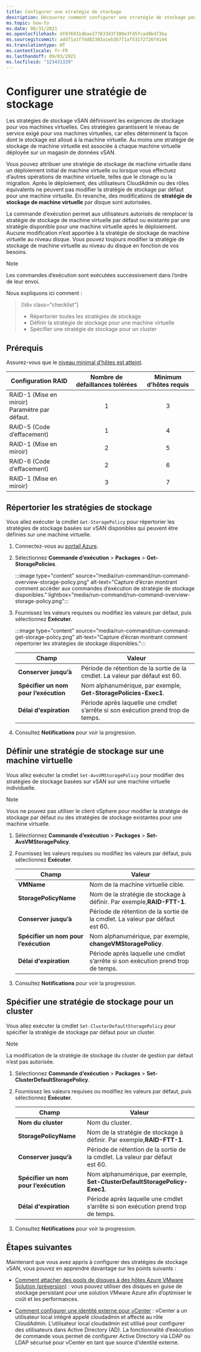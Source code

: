 ```yaml
---
title: Configurer une stratégie de stockage
description: Découvrez comment configurer une stratégie de stockage pour vos machines virtuelles Azure VMware Solution.
ms.topic: how-to
ms.date: 08/31/2021
ms.openlocfilehash: df8f6931dbae377833d3f380e3fd5fcad8bd73ba
ms.sourcegitcommit: add71a1f7dd82303a1eb3b771af53172726f4144
ms.translationtype: HT
ms.contentlocale: fr-FR
ms.lasthandoff: 09/03/2021
ms.locfileid: "123431329"
---
```

# <a name="configure-storage-policy"></a>Configurer une stratégie de stockage

Les stratégies de stockage vSAN définissent les exigences de stockage pour vos machines virtuelles. Ces stratégies garantissent le niveau de service exigé pour vos machines virtuelles, car elles déterminent la façon dont le stockage est alloué à la machine virtuelle. Au moins une stratégie de stockage de machine virtuelle est associée à chaque machine virtuelle déployée sur un magasin de données vSAN.

Vous pouvez attribuer une stratégie de stockage de machine virtuelle dans un déploiement initial de machine virtuelle ou lorsque vous effectuez d’autres opérations de machine virtuelle, telles que le clonage ou la migration. Après le déploiement, des utilisateurs CloudAdmin ou des rôles équivalents ne peuvent pas modifier la stratégie de stockage par défaut pour une machine virtuelle. En revanche, des modifications de **stratégie de stockage de machine virtuelle** par disque sont autorisées. 

La commande d’exécution permet aux utilisateurs autorisés de remplacer la stratégie de stockage de machine virtuelle par défaut ou existante par une stratégie disponible pour une machine virtuelle après le déploiement. Aucune modification n’est apportée à la stratégie de stockage de machine virtuelle au niveau disque. Vous pouvez toujours modifier la stratégie de stockage de machine virtuelle au niveau du disque en fonction de vos besoins.


>[!NOTE]
>Les commandes d’exécution sont exécutées successivement dans l’ordre de leur envoi.


Nous expliquons ici comment :

> [!div class="checklist"]
> * Répertorier toutes les stratégies de stockage
> * Définir la stratégie de stockage pour une machine virtuelle
> * Spécifier une stratégie de stockage pour un cluster



## <a name="prerequisites"></a>Prérequis

Assurez-vous que le [niveau minimal d’hôtes est atteint](https://docs.vmware.com/en/VMware-Cloud-on-AWS/services/com.vmware.vsphere.vmc-aws-manage-data-center-vms.doc/GUID-EDBB551B-51B0-421B-9C44-6ECB66ED660B.html).

|  **Configuration RAID** | **Nombre de défaillances tolérées** | **Minimum d’hôtes requis** |
| --- | :---: | :---: |
| RAID-1 (Mise en miroir) <br />Paramètre par défaut.  | 1  | 3  |
| RAID-5 (Code d’effacement)  | 1  | 4  |
| RAID-1 (Mise en miroir)  | 2  | 5  |
| RAID-6 (Code d’effacement)  | 2  | 6  |
| RAID-1 (Mise en miroir)  | 3  | 7  |


 

## <a name="list-storage-policies"></a>Répertorier les stratégies de stockage

Vous allez exécuter la cmdlet `Get-StoragePolicy` pour répertorier les stratégies de stockage basées sur vSAN disponibles qui peuvent être définies sur une machine virtuelle.

1. Connectez-vous au [portail Azure](https://portal.azure.com).

1. Sélectionnez **Commande d’exécution** > **Packages** > **Get-StoragePolicies**.

   :::image type="content" source="media/run-command/run-command-overview-storage-policy.png" alt-text="Capture d’écran montrant comment accéder aux commandes d’exécution de stratégie de stockage disponibles." lightbox="media/run-command/run-command-overview-storage-policy.png":::

1. Fournissez les valeurs requises ou modifiez les valeurs par défaut, puis sélectionnez **Exécuter**.

   :::image type="content" source="media/run-command/run-command-get-storage-policy.png" alt-text="Capture d’écran montrant comment répertorier les stratégies de stockage disponibles.":::
   
   | **Champ** | **Valeur** |
   | --- | --- |
   | **Conserver jusqu’à**  | Période de rétention de la sortie de la cmdlet. La valeur par défaut est 60.  |
   | **Spécifier un nom pour l’exécution**  | Nom alphanumérique, par exemple, **Get-StoragePolicies-Exec1**. |
   | **Délai d'expiration**  |  Période après laquelle une cmdlet s’arrête si son exécution prend trop de temps.  |

1. Consultez **Notifications** pour voir la progression.




## <a name="set-storage-policy-on-vm"></a>Définir une stratégie de stockage sur une machine virtuelle

Vous allez exécuter la cmdlet `Set-AvsVMStoragePolicy` pour modifier des stratégies de stockage basées sur vSAN sur une machine virtuelle individuelle. 

>[!NOTE]
>Vous ne pouvez pas utiliser le client vSphere pour modifier la stratégie de stockage par défaut ou des stratégies de stockage existantes pour une machine virtuelle. 

1. Sélectionnez **Commande d’exécution** > **Packages** > **Set-AvsVMStoragePolicy**.

1. Fournissez les valeurs requises ou modifiez les valeurs par défaut, puis sélectionnez **Exécuter**.

   | **Champ** | **Valeur** |
   | --- | --- |
   | **VMName** | Nom de la machine virtuelle cible. |
   | **StoragePolicyName** | Nom de la stratégie de stockage à définir. Par exemple,**RAID-FTT-1**. |
   | **Conserver jusqu’à**  | Période de rétention de la sortie de la cmdlet. La valeur par défaut est 60.  |
   | **Spécifier un nom pour l’exécution**  | Nom alphanumérique, par exemple, **changeVMStoragePolicy**.  |
   | **Délai d'expiration**  |  Période après laquelle une cmdlet s’arrête si son exécution prend trop de temps.  |

1. Consultez **Notifications** pour voir la progression.


## <a name="specify-storage-policy-for-a-cluster"></a>Spécifier une stratégie de stockage pour un cluster

Vous allez exécuter la cmdlet `Set-ClusterDefaultStoragePolicy` pour spécifier la stratégie de stockage par défaut pour un cluster.

>[!NOTE]
>La modification de la stratégie de stockage du cluster de gestion par défaut n’est pas autorisée.

1. Sélectionnez **Commande d’exécution** > **Packages** > **Set-ClusterDefaultStoragePolicy**.

1. Fournissez les valeurs requises ou modifiez les valeurs par défaut, puis sélectionnez **Exécuter**.

   | **Champ** | **Valeur** |
   | --- | --- |
   | **Nom du cluster** | Nom du cluster. |
   | **StoragePolicyName** | Nom de la stratégie de stockage à définir. Par exemple,**RAID-FTT-1**. |
   | **Conserver jusqu’à**  | Période de rétention de la sortie de la cmdlet. La valeur par défaut est 60.  |
   | **Spécifier un nom pour l’exécution**  | Nom alphanumérique, par exemple, **Set-ClusterDefaultStoragePolicy-Exec1**.  |
   | **Délai d'expiration**  |  Période après laquelle une cmdlet s’arrête si son exécution prend trop de temps.  |

1. Consultez **Notifications** pour voir la progression.



## <a name="next-steps"></a>Étapes suivantes

Maintenant que vous avez appris à configurer des stratégies de stockage vSAN, vous pouvez en apprendre davantage sur les points suivants :

- [Comment attacher des pools de disques à des hôtes Azure VMware Solution (préversion)](attach-disk-pools-to-azure-vmware-solution-hosts.md) : vous pouvez utiliser des disques en guise de stockage persistant pour une solution VMware Azure afin d’optimiser le coût et les performances.

- [Comment configurer une identité externe pour vCenter](configure-identity-source-vcenter.md) : vCenter a un utilisateur local intégré appelé cloudadmin et affecté au rôle CloudAdmin. L’utilisateur local cloudadmin est utilisé pour configurer des utilisateurs dans Active Directory (AD). La fonctionnalité d’exécution de commande vous permet de configurer Active Directory via LDAP ou LDAP sécurisé pour vCenter en tant que source d’identité externe.
